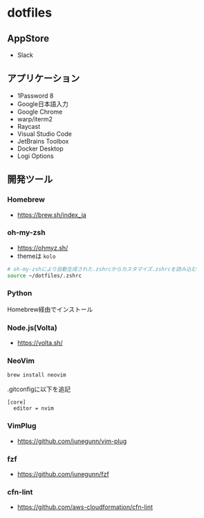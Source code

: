 # dotfiles

## AppStore

* Slack

## アプリケーション

* 1Password 8
* Google日本語入力
* Google Chrome
* warp/iterm2
* Raycast
* Visual Studio Code
* JetBrains Toolbox
* Docker Desktop
* Logi Options

## 開発ツール

### Homebrew

* https://brew.sh/index_ja

### oh-my-zsh

* https://ohmyz.sh/
* themeは `kolo`

```bash
# oh-my-zshにより自動生成された.zshrcからカスタマイズ.zshrcを読み込む
source ~/dotfiles/.zshrc
```

### Python

Homebrew経由でインストール

### Node.js(Volta)

* https://volta.sh/

### NeoVim

```bash
brew install neovim
```

.gitconfigに以下を追記

```
[core]
  editor = nvim
```

### VimPlug

* https://github.com/junegunn/vim-plug

### fzf

* https://github.com/junegunn/fzf

### cfn-lint

* https://github.com/aws-cloudformation/cfn-lint


